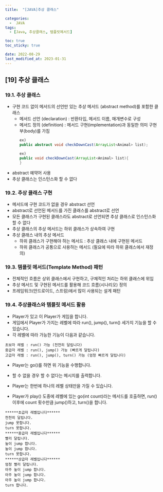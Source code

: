 ```yaml
---
title:  "[JAVA]추상 클래스" 

categories:
  -  JAVA
tags:
  - [Java, 추상클래스, 템플릿메서드]

toc: true
toc_sticky: true

date: 2022-08-29
last_modified_at: 2023-01-31
---
```

[19] 추상 클래스
----
### 19.1. 추상 클래스
- 구현 코드 없이 메서드의 선언만 있는 추상 메서드 (abstract method)를 포함한 클래스 
  - 메서드 선언 (declaration) : 반환타입, 메서드 이름, 매개변수로 구성 
  - 메서드 정의 (definition) : 메서드 구현(implementation)과 동일한 의미 구현부(body)를 가짐              
    ```java
    ex)
    public abstract void checkDownCast(ArrayList<Animal> list);     // 선언
    ```
    ```java
    ex)
    public void checkDownCast(ArrayList<Animal> list){              // 구현부가 있음.
    }                                                               // 추상메서드가 아님.                                                      
    ```
- abstract 예약어 사용 
- 추상 클래스는 인스턴스화 할 수 없다

### 19.2. 추상 클래스 구현
- 메서드에 구현 코드가 없을 경우 abstract 선언 
- abstract로 선언된 메서드를 가진 클래스를 abstract로 선언 
- 모든 클래스가 구현된 클래스라도 abstract로 선언되면 추상 클래스로 인스턴스화 할 수 없다
- 추상 클래스의 추상 메서드는 하위 클래스가 상속하여 구현 
- 추상 클래스 내의 추상 메서드 
  - 하위 클래스가 구현해야 하는 메서드 : 추상 클래스 내에 구현된 메서드 
  - 하위 클래스가 공통으로 사용하는 메서드 (필요에 따라 하위 클래스에서 재정의)  

### 19.3. 템플릿 메서드(Template Method) 패턴 
- 전체적인 흐름은 상위 클래스에서 구현하고, 구체적인 처리는 하위 클래스에 위임 
- 추상 메서드 및 구현된 메서드를 활용해 코드 흐름(시나리오) 정의
- 프레임워크(안드로이드, 스프링)에서 많이 사용되는 설계 패턴 

### 19.4. 추상클래스와 템플릿 메서드 활용
- Player가 있고 이 Player가 게임을 합니다.
- 게임에서 Player가 가지는 레벨에 따라 run(), jump(), turn() 세가지 기능을 할 수 있습니다.
- 각 레벨에 따라 가능한 기능이 다음과 같습니다.

```
초보자 레벨 : run() 가능 (천천히 달립니다)
중급자 레벨 : run(), jump() 가능 (빠르게 달립니다)
고급자 레벨 : run(), jump(), turn() 가능 (엄청 빠르게 달립니다)
```

- Player는 go()를 하면 위 기능을 수행합니다.
- 할 수 없을 경우 할 수 없다는 메시지를 출력합니다.  

- Player는 한번에 하나의 레벨 상태만을 가질 수 있습니다.
- Player가 play() 도중에 레벨에 있는 go(int count)라는 메서드를 호출하면, run() 이후에 count 횟수만큼 jump()하고, turn()을 합니다. 

```
******초급자 레벨입니다******
천천히 달립니다.
jump 못합니다.
turn 못합니다.
******중급자 레벨입니다******
빨리 달립니다.
높이 jump 합니다.
높이 jump 합니다.
turn 못합니다.
******상급자 레벨입니다******
엄청 빨리 달립니다.
아주 높이 jump 합니다.
아주 높이 jump 합니다.
아주 높이 jump 합니다.
turn 합니다.
```
